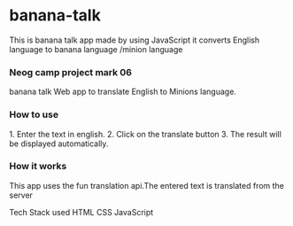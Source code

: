 # banana-talk
This is banana talk app made by using JavaScript it converts English language to banana language /minion language

<h3>Neog camp project mark 06</h3>


 banana talk 
Web app to translate English to Minions language.

<h3>How to use</h3>
1. Enter the text in english. 2. Click on the translate button 3. The result will be displayed automatically.

<h3>How it works</h3>
This app uses the fun translation api.The entered text is translated from the server



Tech Stack used 
HTML
CSS
JavaScript 

